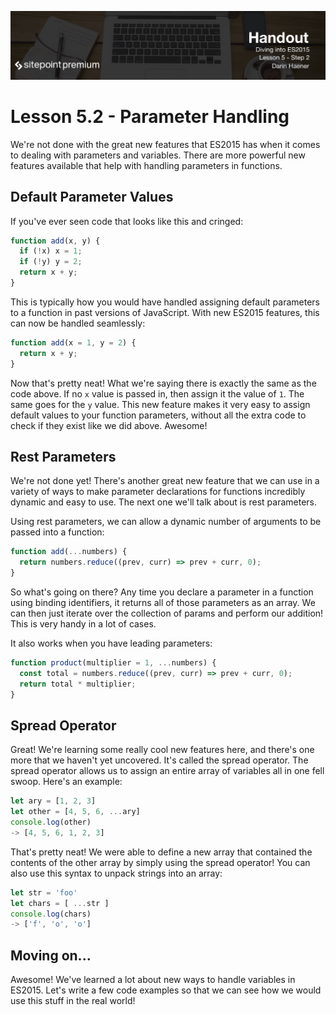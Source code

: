 ![](Diving_into_ES2015_handouts/headings/5.2.png) 

# Lesson 5.2 - Parameter Handling

We're not done with the great new features that ES2015 has when it comes to
dealing with parameters and variables. There are more powerful new features
available that help with handling parameters in functions.

## Default Parameter Values

If you've ever seen code that looks like this and cringed:

```js
function add(x, y) {
  if (!x) x = 1;
  if (!y) y = 2;
  return x + y;
}
```

This is typically how you would have handled assigning default parameters to
a function in past versions of JavaScript. With new ES2015 features, this
can now be handled seamlessly:

```js
function add(x = 1, y = 2) {
  return x + y;
}
```

Now that's pretty neat! What we're saying there is exactly the same as the
code above. If no `x` value is passed in, then assign it the value of `1`. The
same goes for the `y` value. This new feature makes it very easy to assign
default values to your function parameters, without all the extra code to
check if they exist like we did above. Awesome!

## Rest Parameters

We're not done yet! There's another great new feature that we can use in a
variety of ways to make parameter declarations for functions incredibly
dynamic and easy to use. The next one we'll talk about is rest parameters.

Using rest parameters, we can allow a dynamic number of arguments to be passed
into a function:

```js
function add(...numbers) {
  return numbers.reduce((prev, curr) => prev + curr, 0);
}
```

So what's going on there? Any time you declare a parameter in a function
using binding identifiers, it returns all of those parameters as an array.
We can then just iterate over the collection of params and perform our
addition! This is very handy in a lot of cases.

It also works when you have leading parameters:
```js
function product(multiplier = 1, ...numbers) {
  const total = numbers.reduce((prev, curr) => prev + curr, 0);
  return total * multiplier;
}
```

## Spread Operator

Great! We're learning some really cool new features here, and there's one
more that we haven't yet uncovered. It's called the spread operator. The spread
operator allows us to assign an entire array of variables all in one fell
swoop. Here's an example:

```js
let ary = [1, 2, 3]
let other = [4, 5, 6, ...ary]
console.log(other)
-> [4, 5, 6, 1, 2, 3]
```

That's pretty neat! We were able to define a new array that contained the
contents of the other array by simply using the spread operator! You can also
use this syntax to unpack strings into an array:

```js
let str = 'foo'
let chars = [ ...str ]
console.log(chars)
-> ['f', 'o', 'o']
```

## Moving on...

Awesome! We've learned a lot about new ways to handle variables in ES2015. Let's
write a few code examples so that we can see how we would use this stuff in the
real world!
